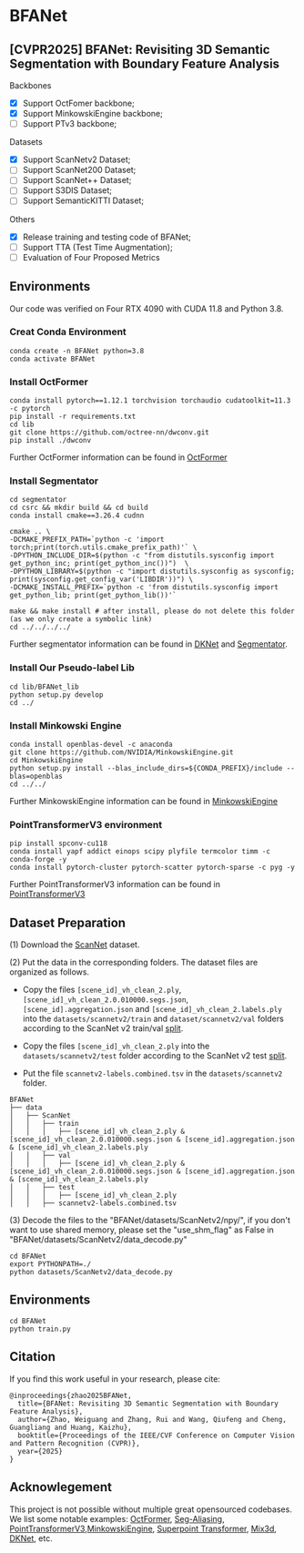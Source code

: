 # BFANet
## [CVPR2025] BFANet: Revisiting 3D Semantic Segmentation with Boundary Feature Analysis



Backbones
- [x] Support OctFomer backbone;
- [x] Support MinkowskiEngine backbone;
- [ ] Support PTv3 backbone;

Datasets
- [x] Support ScanNetv2 Dataset;
- [ ] Support ScanNet200 Dataset;
- [ ] Support ScanNet++ Dataset;
- [ ] Support S3DIS Dataset;
- [ ] Support SemanticKITTI Dataset;

Others
- [x] Release training and testing code of BFANet;
- [ ] Support TTA (Test Time Augmentation);
- [ ] Evaluation of Four Proposed Metrics 

## Environments
Our code was verified on Four RTX 4090 with CUDA 11.8 and Python 3.8.


### Creat Conda Environment
    conda create -n BFANet python=3.8
    conda activate BFANet

### Install OctFormer
    conda install pytorch==1.12.1 torchvision torchaudio cudatoolkit=11.3 -c pytorch
    pip install -r requirements.txt
    cd lib
    git clone https://github.com/octree-nn/dwconv.git
    pip install ./dwconv

Further OctFormer information can be found in [OctFormer](https://github.com/octree-nn/octformer)

### Install Segmentator 

```
cd segmentator
cd csrc && mkdir build && cd build
conda install cmake==3.26.4 cudnn

cmake .. \
-DCMAKE_PREFIX_PATH=`python -c 'import torch;print(torch.utils.cmake_prefix_path)'` \
-DPYTHON_INCLUDE_DIR=$(python -c "from distutils.sysconfig import get_python_inc; print(get_python_inc())")  \
-DPYTHON_LIBRARY=$(python -c "import distutils.sysconfig as sysconfig; print(sysconfig.get_config_var('LIBDIR'))") \
-DCMAKE_INSTALL_PREFIX=`python -c 'from distutils.sysconfig import get_python_lib; print(get_python_lib())'`

make && make install # after install, please do not delete this folder (as we only create a symbolic link)
cd ../../../../
```
Further segmentator information can be found in [DKNet](https://github.com/W1zheng/DKNet) and [Segmentator](https://github.com/Karbo123/segmentator).

### Install Our Pseudo-label Lib
    cd lib/BFANet_lib
    python setup.py develop
    cd ../

### Install Minkowski Engine
    conda install openblas-devel -c anaconda
    git clone https://github.com/NVIDIA/MinkowskiEngine.git
    cd MinkowskiEngine
    python setup.py install --blas_include_dirs=${CONDA_PREFIX}/include --blas=openblas
    cd ../../

Further MinkowskiEngine information can be found in [MinkowskiEngine](https://github.com/W1zheng/DKNet)


### PointTransformerV3 environment 
    pip install spconv-cu118
    conda install yapf addict einops scipy plyfile termcolor timm -c conda-forge -y
    conda install pytorch-cluster pytorch-scatter pytorch-sparse -c pyg -y

Further PointTransformerV3 information can be found in [PointTransformerV3](https://github.com/Pointcept/PointTransformerV3)

## Dataset Preparation
(1) Download the [ScanNet](http://www.scan-net.org/) dataset.

(2) Put the data in the corresponding folders. The dataset files are organized as follows.
* Copy the files `[scene_id]_vh_clean_2.ply`,  `[scene_id]_vh_clean_2.0.010000.segs.json`,  `[scene_id].aggregation.json`  and `[scene_id]_vh_clean_2.labels.ply`  into the `datasets/scannetv2/train` and `dataset/scannetv2/val` folders according to the ScanNet v2 train/val [split](https://github.com/ScanNet/ScanNet/tree/master/Tasks/Benchmark).

* Copy the files `[scene_id]_vh_clean_2.ply` into the `datasets/scannetv2/test` folder according to the ScanNet v2 test [split](https://github.com/ScanNet/ScanNet/tree/master/Tasks/Benchmark).

* Put the file `scannetv2-labels.combined.tsv` in the `datasets/scannetv2` folder.


```
BFANet
├── data
│   ├── ScanNet
│   │   ├── train
│   │   │   ├── [scene_id]_vh_clean_2.ply & [scene_id]_vh_clean_2.0.010000.segs.json & [scene_id].aggregation.json & [scene_id]_vh_clean_2.labels.ply
│   │   ├── val
│   │   │   ├── [scene_id]_vh_clean_2.ply & [scene_id]_vh_clean_2.0.010000.segs.json & [scene_id].aggregation.json & [scene_id]_vh_clean_2.labels.ply
│   │   ├── test
│   │   │   ├── [scene_id]_vh_clean_2.ply 
│   │   ├── scannetv2-labels.combined.tsv
```
(3) Decode the files to the "BFANet/datasets/ScanNetv2/npy/", if you don't want to use shared memory, please set the "use_shm_flag" as False in "BFANet/datasets/ScanNetv2/data_decode.py" 
    
    cd BFANet
    export PYTHONPATH=./
    python datasets/ScanNetv2/data_decode.py

## Environments
    cd BFANet
    python train.py


## Citation
If you find this work useful in your research, please cite:
```
@inproceedings{zhao2025BFANet,
  title={BFANet: Revisiting 3D Semantic Segmentation with Boundary Feature Analysis},
  author={Zhao, Weiguang and Zhang, Rui and Wang, Qiufeng and Cheng, Guangliang and Huang, Kaizhu},
  booktitle={Proceedings of the IEEE/CVF Conference on Computer Vision and Pattern Recognition (CVPR)},
  year={2025}
}
```

## Acknowlegement
This project is not possible without multiple great opensourced codebases. We list some notable examples: 
[OctFormer](https://github.com/dvlab-research/PointGroup), [Seg-Aliasing](https://github.com/Linwei-Chen/Seg-Aliasing), [PointTransformerV3](https://github.com/Pointcept/PointTransformerV3),[MinkowskiEngine](https://github.com/NVIDIA/MinkowskiEngine), [Superpoint Transformer](https://github.com/drprojects/superpoint_transformer), 
[Mix3d](https://github.com/kumuji/mix3d), [DKNet](https://github.com/W1zheng/DKNet), etc.
    

